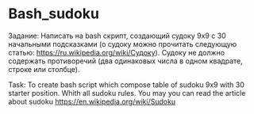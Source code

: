 # Bash_sudoku
Задание: 
Написать на bash скрипт, создающий судоку 9х9 с 30 начальными подсказками (о судоку можно прочитать следующую статью: https://ru.wikipedia.org/wiki/Судоку). 
Судоку не должно содержать противоречий (два одинаковых числа в одном квадрате, строке или столбце).

Task: To create bash script which compose table of sudoku 9x9 with 30 starter position. 
Whith all sudoku rules. You may you can read the article about sudoku https://en.wikipedia.org/wiki/Sudoku
